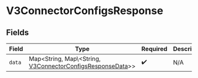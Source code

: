 # V3ConnectorConfigsResponse


## Fields

| Field                                                                                                                | Type                                                                                                                 | Required                                                                                                             | Description                                                                                                          |
| -------------------------------------------------------------------------------------------------------------------- | -------------------------------------------------------------------------------------------------------------------- | -------------------------------------------------------------------------------------------------------------------- | -------------------------------------------------------------------------------------------------------------------- |
| `data`                                                                                                               | Map\<String, Map\\<String, [V3ConnectorConfigsResponseData](../../models/shared/V3ConnectorConfigsResponseData.md)>> | :heavy_check_mark:                                                                                                   | N/A                                                                                                                  |